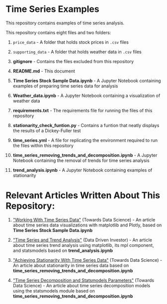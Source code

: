 # Time Series Examples
This repository contains examples of time series analysis.

This repository contains eight files and two folders:

  1) `price_data` - A folder that holds stock prices in `.csv` files
  
  2) `supporting_data` - A folder that holds weather data in `.csv` files

  3) **gitignore** - Contains the files excluded from this repository

  4) **README.md** - This document

  5) **Time Series Stock Sample Data.ipynb** - A Jupyter Notebook containing examples of preparing time series data for analysis
  
  6) **Weather_data.ipynb** - A Jupyter Notebook containing a visualization of weather data
  
  7) **requirements.txt** - The requirements file for running the files of this repository
  
  8) **stationarity_check_funtion.py** - Contains a funtion that neatly displays the results of a Dickey-Fuller test
  
  9) **time_series.yml** - A file for replicating the environment required to run the files within this repository
  
  10) **time_series_removing_trends_and_decomposition.ipynb** - A Jupyter Notebook containing the removal of trends for time series analysis
  
  11) **trend_analysis.ipynb** - A Jupyter Notebook containing examples of stationarity
  
  
 # Relevant Articles Written About This Repository:
 
 1) ["Working With Time Series Data"](https://towardsdatascience.com/working-with-time-series-data-a8872ebcac3) (Towards Data Science) - An article about time series data visualizations with matplotlib and Plotly, based on **Time Series Stock Sample Data.ipynb**
 
 2) ["Time Series and Trend Analysis"](https://medium.com/datadriveninvestor/time-series-and-trend-analysis-6a4f255f3d6e) (Data Driven Investor) - An article about time series trend analysis using matplotlib, its mpl component, and statsmodels based on **trend_analysis.ipynb**
 
 3) ["Achieving Stationarity With Time Series Data"](https://towardsdatascience.com/achieving-stationarity-with-time-series-data-abd59fd8d5a0) (Towards Data Science) - An article about stationarity in time series data based on **time_series_removing_trends_and_decomposition.ipynb**
 
4) ["Time Series Decomposition and Statsmodels Parameters"](https://medium.com/@amitrani/time-series-decomposition-and-statsmodels-parameters-69e54d035453) (Towards Data Science) - An article about time series decomposition models using the statsmodels module based on **time_series_removing_trends_and_decomposition.ipynb**
